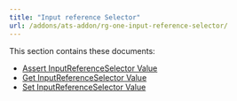 ```yaml
---
title: "Input reference Selector"
url: /addons/ats-addon/rg-one-input-reference-selector/
---
```


This section contains these documents:

* [Assert InputReferenceSelector Value](/addons/ats-addon/rg-one-assert-inputreferenceselector-value/)
* [Get InputReferenceSelector Value](/addons/ats-addon/rg-one-get-inputreferenceselector-value/)
* [Set InputReferenceSelector Value](/addons/ats-addon/rg-one-set-inputreferenceselector-value/)
